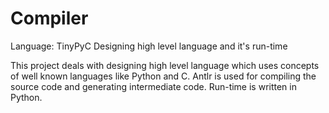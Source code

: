 # Compiler
Language: TinyPyC
Designing high level language and it's run-time

This project deals with designing high level language which uses concepts of well known languages like Python and C.
Antlr is used for compiling the source code and generating intermediate code.
Run-time is written in Python.

